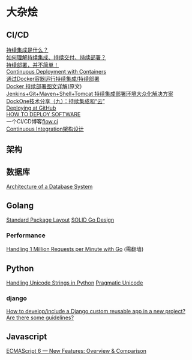 # 大杂烩

## CI/CD
[持续集成是什么？][1]  
[如何理解持续集成、持续交付、持续部署？][2]  
[持续部署，并不简单！][3]  
[Continuous Deployment with Containers][4]  
[通过Docker容器运行持续集成/持续部署][5]  
[Docker 持续部署图文详解][6](原文)  
[Jenkins+Git+Maven+Shell+Tomcat 持续集成部署环境大众化解决方案][7]  
[DockOne技术分享（九）：持续集成和“云”][8]  
[Deploying at GitHub][9]  
[HOW TO DEPLOY SOFTWARE][10]  
一个CI/CD博客[flow.ci][11]  
[Continuous Integration架构设计][12]  

## 架构

## 数据库
[Architecture of a Database System][13] 

## Golang
[Standard Package Layout][14]
[SOLID Go Design][15]

### Performance
[Handling 1 Million Requests per Minute with Go][16] (需翻墙)

## Python
[Handling Unicode Strings in Python][17]
[Pragmatic Unicode][18]

### django
[How to develop/include a Django custom reusable app in a new project? Are there some guidelines? ][19]


## Javascript

[ECMAScript 6 — New Features: Overview & Comparison][20]


  [1]: http://www.ruanyifeng.com/blog/2015/09/continuous-integration.html
  [2]: https://www.zhihu.com/question/23444990
  [3]: http://coolshell.cn/articles/7657.html/comment-page-1#comment-1893811
  [4]: https://www.infoq.com/articles/continuous-deployment-containers
  [5]: http://www.uml.org.cn/yunjisuan/201507072.asp
  [6]: http://mp.weixin.qq.com/s?__biz=MzA4Nzg5Nzc5OA==&mid=402143684&idx=2&sn=9e93de8811e342cbd01f634a5e8976c3
  [7]: http://www.thinksaas.cn/topics/0/378/378471.html
  [8]: http://dockone.io/article/470
  [9]: https://github.com/blog/1241-deploying-at-github
  [10]: https://zachholman.com/posts/deploying-software
  [11]: http://blog.flow.ci/
  [12]: http://www.aosabook.org/en/integration.html
  [13]: https://blog.acolyer.org/2015/01/20/architecture-of-a-database-system/
  [14]: https://medium.com/@benbjohnson/standard-package-layout-7cdbc8391fc1#.wqta80kf1
  [15]: https://dave.cheney.net/2016/08/20/solid-go-design?utm_source=golangweekly&utm_medium=email
  [16]: http://marcio.io/2015/07/handling-1-million-requests-per-minute-with-golang/
  [17]: http://blog.emacsos.com/unicode-in-python.html
  [18]: http://nedbatchelder.com/text/unipain.html
  [19]: http://blogs.candoerz.com/question/145773/how-to-developinclude-a-django-custom-reusable-app-in-a-new-project-are-there-some-guidelines.aspx
  [20]: http://es6-features.org/#Constants
